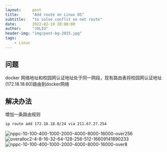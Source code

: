 ```yaml
---
layout:     post
title:      "Add route on Linux OS"
subtitle:   "to solve conflit on net route"
date:       2022-02-19 20:00:00
author:     "JXLIU"
header-img: "img/post-bg-2015.jpg"
tags:
    - Linux
---
```

## 问题
docker 网络地址和校园网认证地址处于同一网段，现有路由表将校园网认证地址(172.18.18.60)路由到docker网络
## 解决办法
增加一条路由规则
```bash
ip route add 172.18.18.0/24 via 211.67.27.254
```
![nppc-10-100-400-1000-2000-4000-8000-16000-over256](https://user-images.githubusercontent.com/71710349/185625524-6e521a9b-fd8f-4a63-af36-f31779f19144.gif)
![overalloc2-4-8-16-32-64-128-256-512-16609141890233](https://user-images.githubusercontent.com/71710349/185625553-9841fb1a-500e-47c7-8a07-6adf441fec94.gif)
![nppc-10-100-400-1000-2000-4000-8000-16000-over8](https://user-images.githubusercontent.com/71710349/185625570-91ec5995-e836-4a22-a854-b93d90976396.gif)
